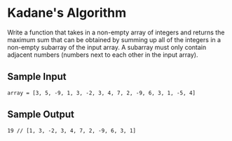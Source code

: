 # Kadane's Algorithm
Write a function that takes in a non-empty array of integers and returns the maximum sum that can be obtained by summing up all of the integers in a non-empty subarray of the input array. A subarray must only contain adjacent numbers (numbers next to each other in the input array).

## Sample Input
`array = [3, 5, -9, 1, 3, -2, 3, 4, 7, 2, -9, 6, 3, 1, -5, 4]`

## Sample Output
`19 // [1, 3, -2, 3, 4, 7, 2, -9, 6, 3, 1]`
